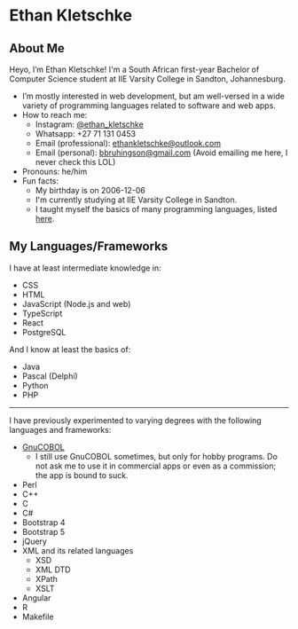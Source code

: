 # Ethan Kletschke

## About Me

Heyo, I’m Ethan Kletschke! I'm a South African first-year Bachelor of Computer Science student at 
IIE Varsity College in Sandton, Johannesburg.

- I’m mostly interested in web development, but am well-versed in a wide variety of programming
  languages related to software and web apps.
- How to reach me:
  - Instagram: [@ethan_kletschke](https://www.instagram.com/ethan_kletschke)
  - Whatsapp: +27 71 131 0453
  - Email (professional): <a href="mailto:ethankletschke@outlook.com">ethankletschke@outlook.com</a>
  - Email (personal): <a href="mailto:bbruhingson@gmail.com">bbruhingson@gmail.com</a> (Avoid emailing me here, I never check this LOL)
- Pronouns: he/him
- Fun facts:
  - My birthday is on 2006-12-06
  - I'm currently studying at IIE Varsity College in Sandton.
  - I taught myself the basics of many programming languages, listed [here](#my-languages).

## My Languages/Frameworks

I have at least intermediate knowledge in:

- CSS
- HTML
- JavaScript (Node.js and web)
- TypeScript
- React
- PostgreSQL

And I know at least the basics of:

- Java
- Pascal (Delphi)
- Python
- PHP

---

I have previously experimented to varying degrees with the following languages and frameworks:

- [GnuCOBOL](https://gnucobol.sourceforge.io/)
  - I still use GnuCOBOL sometimes, but only for hobby programs. Do not ask me to use it in commercial apps
    or even as a commission; the app is bound to suck.
- Perl
- C++
- C
- C#
- Bootstrap 4
- Bootstrap 5
- jQuery
- XML and its related languages
  - XSD
  - XML DTD
  - XPath
  - XSLT
- Angular
- R
- Makefile


